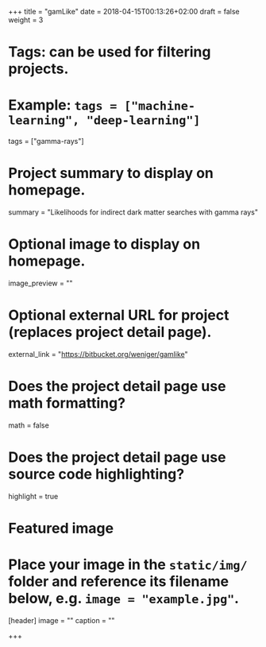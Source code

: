+++
title = "gamLike"
date = 2018-04-15T00:13:26+02:00
draft = false
weight = 3

# Tags: can be used for filtering projects.
# Example: `tags = ["machine-learning", "deep-learning"]`
tags = ["gamma-rays"]

# Project summary to display on homepage.
summary = "Likelihoods for indirect dark matter searches with gamma rays"

# Optional image to display on homepage.
image_preview = ""

# Optional external URL for project (replaces project detail page).
external_link = "https://bitbucket.org/weniger/gamlike"

# Does the project detail page use math formatting?
math = false

# Does the project detail page use source code highlighting?
highlight = true

# Featured image
# Place your image in the `static/img/` folder and reference its filename below, e.g. `image = "example.jpg"`.
[header]
image = ""
caption = ""

+++
